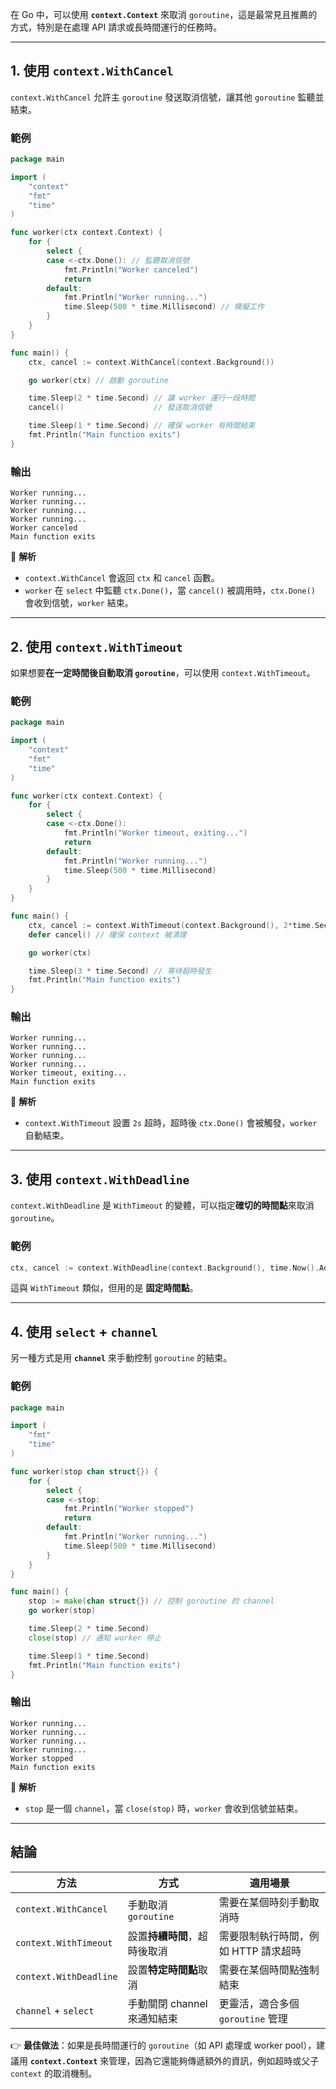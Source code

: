 在 Go 中，可以使用 **`context.Context`** 來取消 `goroutine`，這是最常見且推薦的方式，特別是在處理 API 請求或長時間運行的任務時。  

---

## **1. 使用 `context.WithCancel`**
`context.WithCancel` 允許主 `goroutine` 發送取消信號，讓其他 `goroutine` 監聽並結束。  

### **範例**
```go
package main

import (
	"context"
	"fmt"
	"time"
)

func worker(ctx context.Context) {
	for {
		select {
		case <-ctx.Done(): // 監聽取消信號
			fmt.Println("Worker canceled")
			return
		default:
			fmt.Println("Worker running...")
			time.Sleep(500 * time.Millisecond) // 模擬工作
		}
	}
}

func main() {
	ctx, cancel := context.WithCancel(context.Background())

	go worker(ctx) // 啟動 goroutine

	time.Sleep(2 * time.Second) // 讓 worker 運行一段時間
	cancel()                    // 發送取消信號

	time.Sleep(1 * time.Second) // 確保 worker 有時間結束
	fmt.Println("Main function exits")
}
```

### **輸出**
```
Worker running...
Worker running...
Worker running...
Worker running...
Worker canceled
Main function exits
```

🔹 **解析**
- `context.WithCancel` 會返回 `ctx` 和 `cancel` 函數。
- `worker` 在 `select` 中監聽 `ctx.Done()`，當 `cancel()` 被調用時，`ctx.Done()` 會收到信號，`worker` 結束。

---

## **2. 使用 `context.WithTimeout`**
如果想要**在一定時間後自動取消 `goroutine`**，可以使用 `context.WithTimeout`。  

### **範例**
```go
package main

import (
	"context"
	"fmt"
	"time"
)

func worker(ctx context.Context) {
	for {
		select {
		case <-ctx.Done():
			fmt.Println("Worker timeout, exiting...")
			return
		default:
			fmt.Println("Worker running...")
			time.Sleep(500 * time.Millisecond)
		}
	}
}

func main() {
	ctx, cancel := context.WithTimeout(context.Background(), 2*time.Second)
	defer cancel() // 確保 context 被清理

	go worker(ctx)

	time.Sleep(3 * time.Second) // 等待超時發生
	fmt.Println("Main function exits")
}
```

### **輸出**
```
Worker running...
Worker running...
Worker running...
Worker running...
Worker timeout, exiting...
Main function exits
```

🔹 **解析**
- `context.WithTimeout` 設置 `2s` 超時，超時後 `ctx.Done()` 會被觸發，`worker` 自動結束。

---

## **3. 使用 `context.WithDeadline`**
`context.WithDeadline` 是 `WithTimeout` 的變體，可以指定**確切的時間點**來取消 `goroutine`。  

### **範例**
```go
ctx, cancel := context.WithDeadline(context.Background(), time.Now().Add(2*time.Second))
```
這與 `WithTimeout` 類似，但用的是 **固定時間點**。

---

## **4. 使用 `select` + `channel`**
另一種方式是用 **`channel`** 來手動控制 `goroutine` 的結束。

### **範例**
```go
package main

import (
	"fmt"
	"time"
)

func worker(stop chan struct{}) {
	for {
		select {
		case <-stop:
			fmt.Println("Worker stopped")
			return
		default:
			fmt.Println("Worker running...")
			time.Sleep(500 * time.Millisecond)
		}
	}
}

func main() {
	stop := make(chan struct{}) // 控制 goroutine 的 channel
	go worker(stop)

	time.Sleep(2 * time.Second)
	close(stop) // 通知 worker 停止

	time.Sleep(1 * time.Second)
	fmt.Println("Main function exits")
}
```

### **輸出**
```
Worker running...
Worker running...
Worker running...
Worker running...
Worker stopped
Main function exits
```

🔹 **解析**
- `stop` 是一個 `channel`，當 `close(stop)` 時，`worker` 會收到信號並結束。

---

## **結論**
| 方法 | 方式 | 適用場景 |
|------|------|--------|
| `context.WithCancel` | 手動取消 `goroutine` | 需要在某個時刻手動取消時 |
| `context.WithTimeout` | 設置**持續時間**，超時後取消 | 需要限制執行時間，例如 HTTP 請求超時 |
| `context.WithDeadline` | 設置**特定時間點**取消 | 需要在某個時間點強制結束 |
| `channel` + `select` | 手動關閉 channel 來通知結束 | 更靈活，適合多個 `goroutine` 管理 |

👉 **最佳做法**：如果是長時間運行的 `goroutine`（如 API 處理或 worker pool），建議用 **`context.Context`** 來管理，因為它還能夠傳遞額外的資訊，例如超時或父子 `context` 的取消機制。